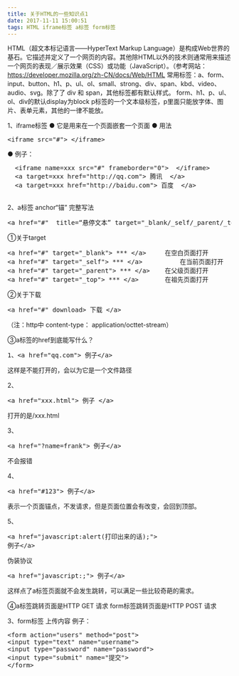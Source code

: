 ```yaml
---
title: 关于HTML的一些知识点1
date: 2017-11-11 15:00:51
tags: HTML iframe标签 a标签 form标签
---
```

HTML（超文本标记语言——HyperText Markup Language）是构成Web世界的基石。它描述并定义了一个网页的内容。其他除HTML以外的技术则通常用来描述一个网页的表现／展示效果（CSS）或功能（JavaScript）。（参考网站：https://developer.mozilla.org/zh-CN/docs/Web/HTML
常用标签：a、form、input、button、h1、p、ul、ol、small、strong、div、span、kbd、video、audio、svg。除了了 div 和 span，其他标签都有默认样式。
form、h1、p、ul、ol、div的默认display为block
p标签的一个文本级标签，p里面只能放字体、图片、表单元素，其他的一律不能放。


1、iframe标签
  ● 它是用来在一个页面嵌套一个页面
  ● 用法 <pre> &lt;iframe src="#"&gt; &lt;/iframe&gt;  </pre> 
  ● 例子：
  <pre>
  &lt;iframe name=xxx src="#" frameborder="0"&gt;  &lt;/iframe&gt;
  &lt;a target=xxx href="http://qq.com"&gt; 腾讯  &lt;/a&gt;
  &lt;a target=xxx href="http://baidu.com"&gt; 百度  &lt;/a&gt;
  </pre>

 2、a标签  anchor“锚”
完整写法
<pre>
&lt;a href="#"  title=“悬停文本” target="_blank/_self/_parent/_top" &gt; 链接内容&lt;/a&gt; 
</pre>

①关于target 
<pre>
&lt;a href="#" target="_blank"&gt; *** &lt;/a&gt; 	  在空白页面打开
&lt;a href="#" target="_self"&gt; *** &lt;/a&gt;     	  在当前页面打开
&lt;a href="#" target="_parent"&gt; *** &lt;/a&gt;	  在父级页面打开
&lt;a href="#" target="_top"&gt; *** &lt;/a&gt;		  在祖先页面打开
</pre>

②关于下载
<pre>
&lt;a href="#" download&gt; 下载 &lt;/a&gt;
</pre>
（注：http中  content-type： application/octtet-stream）


③a标签的href到底能写什么？
<pre>
1、&lt;a href="qq.com"&gt; 例子&lt;/a&gt;
</pre>
这样是不能打开的，会以为它是一个文件路径

2、<pre>&lt;a href="xxx.html"&gt; 例子 &lt;/a&gt;</pre>
打开的是/xxx.html

3、<pre>&lt;a href="?name=frank"&gt; 例子&lt;/a&gt;</pre>
不会报错

4、<pre>&lt;a href="#123"&gt; 例子&lt;/a&gt;</pre>
表示一个页面锚点，不发请求，但是页面位置会有改变，会回到顶部。

5、<pre>&lt;a href="javascript:alert(打印出来的话);"&gt; 例子&lt;/a&gt; </pre>
伪装协议
<pre>
&lt;a href="javascript:;"&gt; 例子&lt;/a&gt;
</pre>
这样点了a标签页面就不会发生跳转，可以满足一些比较奇葩的需求。

④a标签跳转页面是HTTP  GET  请求
   form标签跳转页面是HTTP  POST  请求


3、form标签  上传内容
例子：
<pre>
&lt;form action="users" method="post"&gt;
&lt;input type="text" name="username"&gt;
&lt;input type="password" name="password"&gt;
&lt;input type="submit" name="提交"&gt;
&lt;/form&gt;
</pre>

